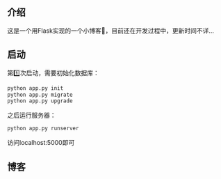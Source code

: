 ## 介绍

这是一个用Flask实现的一个小博客:cherry_blossom:，目前还在开发过程中，更新时间不详...

## 启动

第:one:次启动，需要初始化数据库：

```bash
python app.py init
python app.py migrate
python app.py upgrade
```

之后运行服务器：

```bash
python app.py runserver
```

访问localhost:5000即可

## 博客